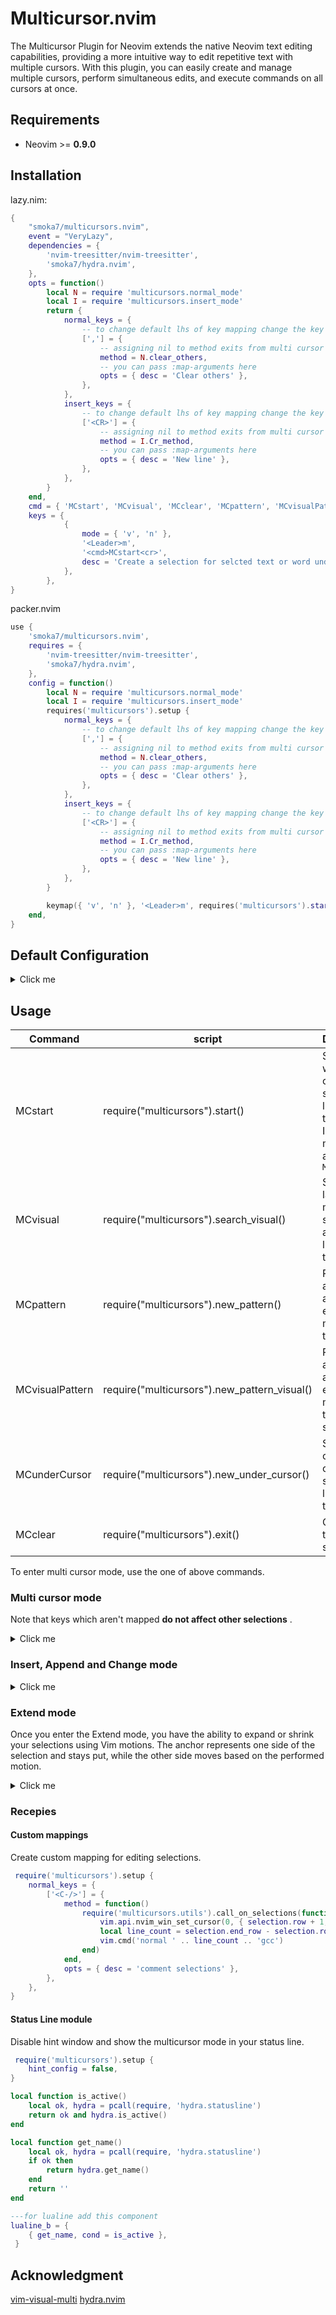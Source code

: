 # Multicursor.nvim

The Multicursor Plugin for Neovim extends the native Neovim text editing capabilities, providing a more intuitive way to edit repetitive text with multiple cursors. With this plugin, you can easily create and manage multiple cursors, perform simultaneous edits, and execute commands on all cursors at once.

## Requirements

- Neovim >= **0.9.0**

## Installation

lazy.nim:

```lua
{
    "smoka7/multicursors.nvim",
    event = "VeryLazy",
    dependencies = {
        'nvim-treesitter/nvim-treesitter',
        'smoka7/hydra.nvim',
    },
    opts = function()
        local N = require 'multicursors.normal_mode'
        local I = require 'multicursors.insert_mode'
        return {
            normal_keys = {
                -- to change default lhs of key mapping change the key
                [','] = {
                    -- assigning nil to method exits from multi cursor mode
                    method = N.clear_others,
                    -- you can pass :map-arguments here
                    opts = { desc = 'Clear others' },
                },
            },
            insert_keys = {
                -- to change default lhs of key mapping change the key
                ['<CR>'] = {
                    -- assigning nil to method exits from multi cursor mode
                    method = I.Cr_method,
                    -- you can pass :map-arguments here
                    opts = { desc = 'New line' },
                },
            },
        }
    end,
    cmd = { 'MCstart', 'MCvisual', 'MCclear', 'MCpattern', 'MCvisualPattern', 'MCunderCursor' },
    keys = {
            {
                mode = { 'v', 'n' },
                '<Leader>m',
                '<cmd>MCstart<cr>',
                desc = 'Create a selection for selcted text or word under the cursor',
            },
        },
}
```

packer.nvim

```lua
use {
    'smoka7/multicursors.nvim',
    requires = {
        'nvim-treesitter/nvim-treesitter',
        'smoka7/hydra.nvim',
    },
    config = function()
        local N = require 'multicursors.normal_mode'
        local I = require 'multicursors.insert_mode'
        requires('multicursors').setup {
            normal_keys = {
                -- to change default lhs of key mapping change the key
                [','] = {
                    -- assigning nil to method exits from multi cursor mode
                    method = N.clear_others,
                    -- you can pass :map-arguments here
                    opts = { desc = 'Clear others' },
                },
            },
            insert_keys = {
                -- to change default lhs of key mapping change the key
                ['<CR>'] = {
                    -- assigning nil to method exits from multi cursor mode
                    method = I.Cr_method,
                    -- you can pass :map-arguments here
                    opts = { desc = 'New line' },
                },
            },
        }

        keymap({ 'v', 'n' }, '<Leader>m', requires('multicursors').start, { desc = 'Create a selection for selcted text or word under the cursor' })
    end,
}
```

## Default Configuration

<details>
  <summary>Click me</summary>

```lua
{
    DEBUG_MODE = false,
    create_commands = true, -- create Multicursor user commands
    updatetime = 50, -- selections get updated if this many milliseconds nothing is typed in the insert mode see :help updatetime
    nowait = true, -- see :help :map-nowait
    normal_keys = normal_keys,
    insert_keys = insert_keys,
    extend_keys = extend_keys,
    -- see :help hydra-config.hint
    hint_config = {
        border = 'none',
        position = 'bottom',
    },
    -- accepted values:
    -- -1 true: generate hints
    -- -2 false: don't generate hints
    -- -3 [[multi line string]] provide your own hints
    generate_hints = {
        normal = false,
        insert = false,
        extend = false,
    },
}
```

</details>

## Usage

| Command         | script                                       | Description                                                                                                |
|-----------------|----------------------------------------------|------------------------------------------------------------------------------------------------------------|
| MCstart         | require("multicursors").start()              | Selects the word under cursor and starts listening for the actions. In visual mode it acts like `MCvisual` |
| MCvisual        | require("multicursors").search_visual()      | Selects the last visual mode selection and starts listening for the actions.                               |
| MCpattern       | require("multicursors").new_pattern()        | Prompts for a pattern and selects every match in the buffer.                                               |
| MCvisualPattern | require("multicursors").new_pattern_visual() | Prompts for a pattern and selects every match in the visual selection.                                     |
| MCunderCursor   | require("multicursors").new_under_cursor()   | Selects the char under cursor and starts listening for the actions.                                        |
| MCclear         | require("multicursors").exit()               | Clears all the selection.                                                                                  |

To enter multi cursor mode, use the one of above commands.

### Multi cursor mode

Note that keys which aren't mapped **do not affect other selections** .

<details>
  <summary>Click me</summary>

| Key     | Description                                                                     |
|---------|---------------------------------------------------------------------------------|
| `<Esc>` | Clear the selections and go back to normal mode                                 |
| `<C-c>` | Clear the selections and go back to normal mode                                 |
| `i`     | Enters insert mode                                                              |
| `a`     | Enters append mode                                                              |
| `e`     | Enters extend mode                                                              |
| `c`     | Deletes the text inside selections and starts insert mode                       |
| `n`     | `[count]` Finds the next match after the main selection                         |
| `N`     | `[count]` Finds the previous match before the main selection                    |
| `q`     | `[count]` Skips the current selection and finds the next one                    |
| `Q`     | `[count]` Skips the current selection and finds the previous one                |
| `]`     | `[count]` Swaps the main selection with next selection                          |
| `[`     | `[count]` Swaps the main selection with previous selection                      |
| `}`     | `[count]` Deletes the main selection and goes to next                           |
| `{`     | `[count]` Deletes the main selection and goes to previous                       |
| `j`     | `[count]` Creates a selection on the char below the cursor                      |
| `J`     | `[count]` Skips the current selection and Creates a selection on the char below |
| `k`     | `[count]` Creates a selection on the char above the cursor                      |
| `K`     | `[count]` Skips the current selection and Creates a selection on the char above |
| `p`     | Puts the text inside `unnamed register` before selections                       |
| `P`     | Puts the text inside `unnamed register` after selections                        |
| `y`     | Yanks the text inside selection to `unnamed register`                           |
| `Y`     | Yanks the text from start of selection till end of line to `unnamed register`   |
| `yy`    | Yanks the line of selection to `unnamed register`                               |
| `z`     | Aligns selections by adding space before selections                             |
| `Z`     | Aligns selections by adding space at beginning of line                          |
| `d`     | Deletes the text inside selections                                              |
| `D`     | `count` Deletes the text from start of selection till end of line               |
| `dd`    | `count` Deletes line of selections                                              |
| `@`     | Executes a macro at beginning of every selection                                |
| `.`     | Reapets last change at the beginning of every selection                         |
| `,`     | Clears All Selections except the main one                                       |
| `:`     | Prompts for a normal command and Executes it at beginning of every selection    |
| `u`     | Undo changes                                                                    |
| `<C-r>` | Redo changes                                                                    |

</details>

### Insert, Append and Change mode

<details>
  <summary>Click me</summary>

| Key         | Description                                          |
|-------------|------------------------------------------------------|
| `<Esc>`     | Goes back to multicursor normal mode                 |
| `<C-c>`     | Goes back to multicursor normal mode                 |
| `<BS>`      | Deletes the char before the selections               |
| `<Del>`     | Deletes the char under the selections                |
| `<Left>`    | Moves the selections one char Left                   |
| `<Up>`      | Moves the selections one line Up                     |
| `<Right>`   | Moves the selections one char Right                  |
| `<Down>`    | Moves the selections one line Down                   |
| `<C-Left>`  | Moves the selections one word Left                   |
| `<C-Right>` | Moves the selections one word Right                  |
| `<Home>`    | Moves the selections to start of line                |
| `<End>`     | Moves the selections to end of line                  |
| `<CR>`      | Insert one line below the selections                 |
| `<C-j>`     | Insert one line below the selections                 |
| `<C-v>`     | Pastes the text from system clipboard                |
| `<C-r>`     | Insert the contents of a register                    |
| `<C-w>`     | Deletes one word before the selections               |
| `<C-BS>`    | Deletes one word before the selections               |
| `<C-u>`     | Deletes froms start of selections till start of line |

</details>

### Extend mode

Once you enter the Extend mode, you have the ability to expand or shrink your selections using Vim motions.
The anchor represents one side of the selection and stays put, while the other side moves based on the performed motion.
<details>
  <summary>Click me</summary>

| Key     | Description                                           |
|---------|-------------------------------------------------------|
| `<Esc>` | Goes back to multicursor normal mode                  |
| `c`     | Prompts user for a motion and performs it             |
| `o`     | Toggles the anchor's side                             |
| `O`     | Toggles the anchor's side                             |
| `w`     | `[count]` word foreward                               |
| `e`     | `[count]` foreward to end of word                     |
| `b`     | `[count]` word backward                               |
| `h`     | `[count]` char left                                   |
| `j`     | `[count]` char down                                   |
| `k`     | `[count]` char up                                     |
| `l`     | `[count]` char right                                  |
| `t`     | Extends the selection to the parent of selected node  |
| `r`     | Shrinks the selection to first child of selected node |
| `y`     | Shrinks the selection to last child of selected node  |
| `u`     | Undo Last selections extend or shrink                 |
| `$`     | `[count]` to end of line                              |
| `^`     | To the first non-blank character of the line          |

</details>

### Recepies

#### Custom mappings

Create custom mapping for editing selections.

```lua
 require('multicursors').setup {
    normal_keys = {
        ['<C-/>'] = {
            method = function()
                require('multicursors.utils').call_on_selections(function(selection)
                    vim.api.nvim_win_set_cursor(0, { selection.row + 1, selection.col + 1 })
                    local line_count = selection.end_row - selection.row + 1
                    vim.cmd('normal ' .. line_count .. 'gcc')
                end)
            end,
            opts = { desc = 'comment selections' },
        },
    },
}
```

#### Status Line module

Disable hint window and show the multicursor mode in your status line.

```lua
 require('multicursors').setup {
    hint_config = false,
}

local function is_active()
    local ok, hydra = pcall(require, 'hydra.statusline')
    return ok and hydra.is_active()
end

local function get_name()
    local ok, hydra = pcall(require, 'hydra.statusline')
    if ok then
        return hydra.get_name()
    end
    return ''
end

---for lualine add this component
lualine_b = {
    { get_name, cond = is_active },
 }
```

## Acknowledgment

[vim-visual-multi](https://github.com/mg979/vim-visual-multi)
[hydra.nvim](https://github.com/anuvyklack/hydra.nvim)
